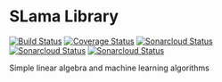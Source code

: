 # SLama Library 
[![Build Status](https://travis-ci.org/fexolm/SLama.svg?branch=master)](https://travis-ci.org/fexolm/SLama)
[![Coverage Status](https://coveralls.io/repos/github/fexolm/SLama/badge.svg?branch=master)](https://coveralls.io/github/fexolm/SLama?branch=master)
[![Sonarcloud Status](https://sonarcloud.io/api/project_badges/measure?project=SLama&metric=reliability_rating)](https://sonarcloud.io/dashboard?id=SLama)
[![Sonarcloud Status](https://sonarcloud.io/api/project_badges/measure?project=SLama&metric=code_smells)](https://sonarcloud.io/dashboard?id=SLama)
[![Sonarcloud Status](https://sonarcloud.io/api/project_badges/measure?project=SLama&metric=alert_status)](https://sonarcloud.io/dashboard?id=SLama)


Simple linear algebra and machine learning algorithms
